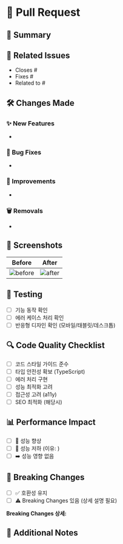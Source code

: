 # 🚀 Pull Request

## 📌 Summary

<!-- 한 줄로 이 PR이 무엇을 하는지 설명해주세요 -->

## 🔗 Related Issues

<!-- 관련 이슈가 있다면 링크해주세요 -->

- Closes #
- Fixes #
- Related to #

## 🛠️ Changes Made

<!-- 구체적인 변경사항을 나열해주세요 -->

### ✨ New Features

-

### 🐛 Bug Fixes

-

### 🔄 Improvements

-

### 🗑️ Removals

-

## 📱 Screenshots

<!-- UI 변경사항이 있다면 Before/After 스크린샷을 첨부해주세요 -->

| Before         | After         |
| -------------- | ------------- |
| ![before](url) | ![after](url) |

## 🧪 Testing

<!-- 어떻게 테스트했는지 설명해주세요 -->

- [ ] 기능 동작 확인
- [ ] 에러 케이스 처리 확인
- [ ] 반응형 디자인 확인 (모바일/태블릿/데스크톱)

## 🔍 Code Quality Checklist

- [ ] 코드 스타일 가이드 준수
- [ ] 타입 안전성 확보 (TypeScript)
- [ ] 에러 처리 구현
- [ ] 성능 최적화 고려
- [ ] 접근성 고려 (a11y)
- [ ] SEO 최적화 (해당시)

## 📊 Performance Impact

<!-- 성능에 미치는 영향을 선택해주세요 -->

- [ ] 🚀 성능 향상
- [ ] 🐌 성능 저하 (이유: )
- [ ] ➡️ 성능 영향 없음

## 🚨 Breaking Changes

- [ ] ✅ 호환성 유지
- [ ] ⚠️ Breaking Changes 있음 (상세 설명 필요)

**Breaking Changes 상세:**

<!-- Breaking Changes가 있다면 상세히 설명해주세요 -->

## 💭 Additional Notes

<!-- 추가로 전달하고 싶은 내용이 있다면 작성해주세요 -->
